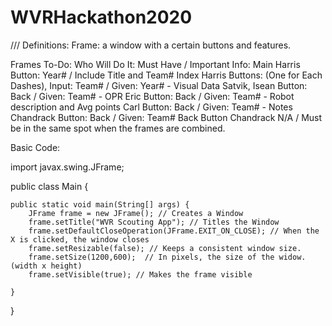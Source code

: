 # WVRHackathon2020
///
Definitions:
    Frame: a window with a certain buttons and features.
    
    
Frames To-Do:                                                               Who Will Do It:             Must Have / Important Info:
    Main                                                                    Harris                      Button: Year# / Include Title and Team#
    Index                                                                   Harris                      Buttons: (One for Each Dashes), Input: Team# / Given: Year#
    - Visual Data                                                           Satvik, Isean               Button: Back / Given: Team#
    - OPR                                                                   Eric                        Button: Back / Given: Team#
    - Robot description and Avg points                                      Carl                        Button: Back / Given: Team#
    - Notes                                                                 Chandrack                   Button: Back / Given: Team#
    Back Button                                                             Chandrack                   N/A / Must be in the same spot when the frames are combined.


Basic Code:

import javax.swing.JFrame;

public class Main {

	public static void main(String[] args) {
		JFrame frame = new JFrame(); // Creates a Window
		frame.setTitle("WVR Scouting App"); // Titles the Window
		frame.setDefaultCloseOperation(JFrame.EXIT_ON_CLOSE); // When the X is clicked, the window closes
		frame.setResizable(false); // Keeps a consistent window size.
		frame.setSize(1200,600);  // In pixels, the size of the widow. (width x height)
		frame.setVisible(true); // Makes the frame visible
		
	}

}
